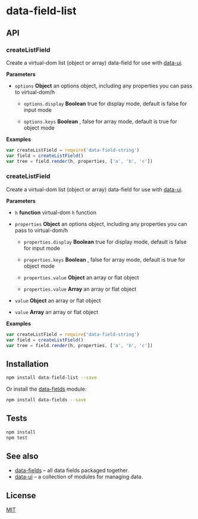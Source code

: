 # data-field-list

## API

### createListField

Create a virtual-dom list (object or array) data-field for use with [data-ui](https://github.com/editdata/data-ui).


**Parameters**

-   `options` **Object** an options object, including any properties you can pass to virtual-dom/h
    -   `options.display` **Boolean** true for display mode, default is false for input mode

    -   `options.keys` **Boolean** , false for array mode, default is true for object mode



**Examples**

```javascript
var createListField = require('data-field-string')
var field = createListField()
var tree = field.render(h, properties, ['a', 'b', 'c'])
```




### createListField

Create a virtual-dom list (object or array) data-field for use with [data-ui](https://github.com/editdata/data-ui).


**Parameters**

-   `h` **function** virtual-dom `h` function

-   `properties` **Object** an options object, including any properties you can pass to virtual-dom/h
    -   `properties.display` **Boolean** true for display mode, default is false for input mode

    -   `properties.keys` **Boolean** , false for array mode, default is true for object mode

    -   `properties.value` **Object** an array or flat object

    -   `properties.value` **Array** an array or flat object

-   `value` **Object** an array or flat object

-   `value` **Array** an array or flat object



**Examples**

```javascript
var createListField = require('data-field-string')
var field = createListField()
var tree = field.render(h, properties, ['a', 'b', 'c'])
```

## Installation

```sh
npm install data-field-list --save
```

Or install the [data-fields](https://github.com/editdata/data-fields) module:
```sh
npm install data-fields --save
```

## Tests

```sh
npm install
npm test
```


## See also

-   [data-fields](https://github.com/editdata/data-fields) – all data fields packaged together.
-   [data-ui](https://github.com/editdata/data-ui) – a collection of modules for managing data.

## License

[MIT](LICENSE.md)
